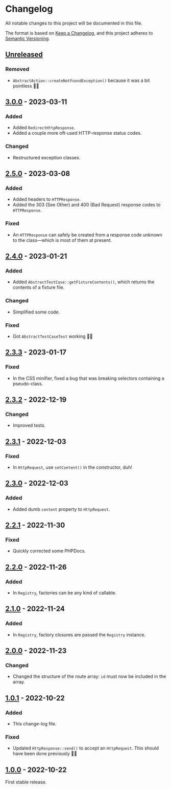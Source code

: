 # Changelog

All notable changes to this project will be documented in this file.

The format is based on [Keep a Changelog](https://keepachangelog.com/en/1.0.0/), and this project adheres to [Semantic Versioning](https://semver.org/spec/v2.0.0.html).

## [Unreleased]

### Removed

- `AbstractAction::createNotFoundException()` because it was a bit pointless 🤦‍♂️

## [3.0.0] - 2023-03-11

### Added

- Added `RedirectHttpResponse`.
- Added a couple more oft-used HTTP-response status codes.

### Changed

- Restructured exception classes.

## [2.5.0] - 2023-03-08

### Added

- Added headers to `HTTPResponse`.
- Added the 303 (See Other) and 400 (Bad Request) response codes to `HTTPResponse`.

### Fixed

- An `HTTPResponse` can safely be created from a response code unknown to the class&mdash;which is most of them at present.

## [2.4.0] - 2023-01-21

### Added

- Added `AbstractTestCase::getFixtureContents()`, which returns the contents of a fixture file.

### Changed

- Simplified some code.

### Fixed

- Got `AbstractTestCaseTest` working 🤦‍♂️

## [2.3.3] - 2023-01-17

### Fixed

- In the CSS minifier, fixed a bug that was breaking selectors containing a pseudo-class.

## [2.3.2] - 2022-12-19

### Changed

- Improved tests.

## [2.3.1] - 2022-12-03

### Fixed

- In `HttpRequest`, use `setContent()` in the constructor, duh!

## [2.3.0] - 2022-12-03

### Added

- Added dumb `content` property to `HttpRequest`.

## [2.2.1] - 2022-11-30

### Fixed

- Quickly corrected some PHPDocs.

## [2.2.0] - 2022-11-26

### Added

- In `Registry`, factories can be any kind of callable.

## [2.1.0] - 2022-11-24

### Added

- In `Registry`, factory closures are passed the `Registry` instance.

## [2.0.0] - 2022-11-23

### Changed

- Changed the structure of the route array: `id` must now be included in the array.

## [1.0.1] - 2022-10-22

### Added

- This change-log file.

### Fixed

- Updated `HttpResponse::send()` to accept an `HttpRequest`.  This should have been done previously 🤦‍♂️

## [1.0.0] - 2022-10-22

First stable release.

[unreleased]: https://github.com/danbettles/marigold/compare/v3.0.0...HEAD
[3.0.0]: https://github.com/danbettles/marigold/compare/v2.5.0...v3.0.0
[2.5.0]: https://github.com/danbettles/marigold/compare/v2.4.0...v2.5.0
[2.4.0]: https://github.com/danbettles/marigold/compare/v2.3.3...v2.4.0
[2.3.3]: https://github.com/danbettles/marigold/compare/v2.3.2...v2.3.3
[2.3.2]: https://github.com/danbettles/marigold/compare/v2.3.1...v2.3.2
[2.3.1]: https://github.com/danbettles/marigold/compare/v2.3.0...v2.3.1
[2.3.0]: https://github.com/danbettles/marigold/compare/v2.2.1...v2.3.0
[2.2.1]: https://github.com/danbettles/marigold/compare/v2.2.0...v2.2.1
[2.2.0]: https://github.com/danbettles/marigold/compare/v2.1.0...v2.2.0
[2.1.0]: https://github.com/danbettles/marigold/compare/v2.0.0...v2.1.0
[2.0.0]: https://github.com/danbettles/marigold/compare/v1.0.1...v2.0.0
[1.0.1]: https://github.com/danbettles/marigold/compare/v1.0.0...v1.0.1
[1.0.0]: https://github.com/danbettles/marigold/releases/tag/v1.0.0
